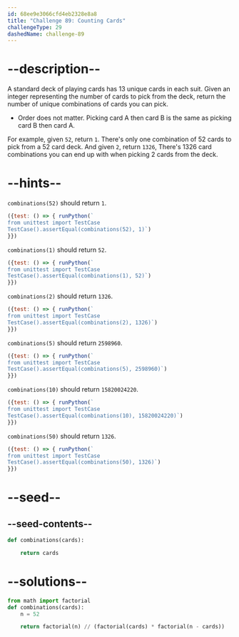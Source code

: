 ```yaml
---
id: 68ee9e3066cfd4eb2328e8a8
title: "Challenge 89: Counting Cards"
challengeType: 29
dashedName: challenge-89
---
```


# --description--

A standard deck of playing cards has 13 unique cards in each suit. Given an integer representing the number of cards to pick from the deck, return the number of unique combinations of cards you can pick.

- Order does not matter. Picking card A then card B is the same as picking card B then card A.

For example, given `52`, return `1`. There's only one combination of 52 cards to pick from a 52 card deck. And given `2`, return `1326`, There's 1326 card combinations you can end up with when picking 2 cards from the deck.

# --hints--

`combinations(52)` should return `1`.

```js
({test: () => { runPython(`
from unittest import TestCase
TestCase().assertEqual(combinations(52), 1)`)
}})
```

`combinations(1)` should return `52`.

```js
({test: () => { runPython(`
from unittest import TestCase
TestCase().assertEqual(combinations(1), 52)`)
}})
```

`combinations(2)` should return `1326`.

```js
({test: () => { runPython(`
from unittest import TestCase
TestCase().assertEqual(combinations(2), 1326)`)
}})
```

`combinations(5)` should return `2598960`.

```js
({test: () => { runPython(`
from unittest import TestCase
TestCase().assertEqual(combinations(5), 2598960)`)
}})
```

`combinations(10)` should return `15820024220`.

```js
({test: () => { runPython(`
from unittest import TestCase
TestCase().assertEqual(combinations(10), 15820024220)`)
}})
```

`combinations(50)` should return `1326`.

```js
({test: () => { runPython(`
from unittest import TestCase
TestCase().assertEqual(combinations(50), 1326)`)
}})
```

# --seed--

## --seed-contents--

```py
def combinations(cards):

    return cards
```

# --solutions--

```py
from math import factorial
def combinations(cards):
    n = 52

    return factorial(n) // (factorial(cards) * factorial(n - cards))
```
